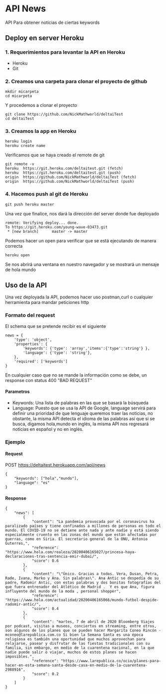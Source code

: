# API News 
API Para obtener noticias de ciertas keywords
## Deploy en server Heroku
### 1. Requerimientos para levantar la API en Heroku
- Heroku
- Git
### 2. Creamos una carpeta para clonar el proyecto de github
```
mkdir micarpeta
cd micarpeta
```
Y procedemos a clonar el proyecto
```
git clone https://github.com/NickMathworld/deltaiTest
cd deltaiTest
```
### 3. Creamos la app en Heroku
```
heroku login
heroku create name
```
Verificamos que se haya creado el remote de git
```
git remote -v
heroku  https://git.heroku.com/deltaitest.git (fetch)
heroku  https://git.heroku.com/deltaitest.git (push)
origin  https://github.com/NickMathworld/deltaiTest (fetch)
origin  https://github.com/NickMathworld/deltaiTest (push)
```
### 4. Hacemos push al git de Heroku
```
git push heroku master
```
Una vez que finalice, nos dará la dirección del server donde fue deployado
```
remote: Verifying deploy... done.
To https://git.heroku.com/young-wave-03473.git
 * [new branch]      master -> master
```
Podemos hacer un open para verificar que se está ejecutando de manera correcta
```
heroku open
```
Se nos abrirá una ventana en nuestro navegador y se mostrará un mensaje de hola mundo
## Uso de la API
Una vez deployada la API, podemos hacer uso postman,curl o cualquier herramienta para mandar peticiones http
### Formato del request 
El schema que se pretende recibir es el siguiente
```
news = {
    'type': 'object',
    'properties': {
        'keywords': {'type': 'array','items':{'type':'string'} },
        'language': {'type': 'string'},
    },
    'required': ['keywords']
}
```
En cualquier caso que no se mande la información como se debe, un response con status 400 "BAD REQUEST"
#### Parametros
- Keywords: Una lista de palabras en las que se basará la búsqueda
- Language: Puesto que se usa la API de Google, language servirá para definir una prioridad de que lenguaje queremos traer las noticias, no obstante, la misma API detecta el idioma de las palabras así que si se busca, digamos hola,mundo en inglés, la misma API nos regresará noticias en español y no en inglés.

### Ejemplo
#### Request
POST
https://deltaitest.herokuapp.com/api/news
```
{
	"keywords": ["hola","mundo"],
	"language": "es"
}
```
#### Response
```
{
    "news": [
        {
            "content": "La pandemia provocada por el coronavirus ha paralizado países y tiene confinados a millones de personas en todo el mundo. El COVID-19 no se detiene ante nada y ante nadie y está siendo especialmente cruento en las zonas del mundo que están afectadas por guerras, como en Siria. El secretario general de la ONU, Antonio Guterres,",
            "reference": "https://www.hola.com/realeza/20200406165027/princesa-haya-declaraciones-tras-sentencia-emir-dubai/",
            "score": 0.6
        },
        {
            "content": "\"Único. Gracias a todos. Vera, Dusan, Petra, Rade, Ivana, Marko y Ana. Sin palabras\". Ana Antic se despedía de su padre, Radomir Antic, con estas palabras y dos bonitas fotografías del que fuera entrenador del Atlético de Madrid .  Y es que Ana, figura influyente del mundo de la moda , personal shopper",
            "reference": "https://www.hola.com/actualidad/20200406165066/mundo-futbol-despide-radomir-antic/",
            "score": 0.4
        },
        {
            "content": "martes, 7 de abril de 2020 Bloomberg Viajes por podcast, visitas a museos, conciertos en streaming, entre otros, son algunos de los planes que se pueden hacer Margarita Coneo Rincón - mconeo@larepublica.com.co Si bien la Semana Santa es una época religiosa es también una oportunidad que muchos aprovechan para relajarse, pasear y disfrutar de las fiestas tradicionales con su familia, sin embargo, en medio de la cuarentena nacional, en la que nadie puede salir o viajar, muchos de estos planes se hacen imposibles.",
            "reference": "https://www.larepublica.co/ocio/planes-para-hacer-en-esta-semana-santa-desde-casa-en-medio-de-la-cuarentena-2988916",
            "score": 0.2
        }
    ]
}
```

